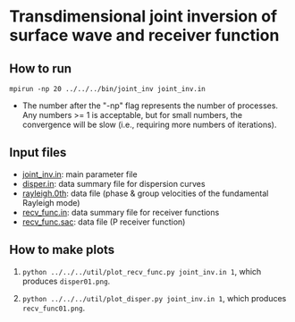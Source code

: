 # Transdimensional joint inversion of surface wave and receiver function

## How to run

`mpirun -np 20 ../../../bin/joint_inv joint_inv.in`
* The number after the "-np" flag represents the number of processes. Any numbers >= 1 is acceptable, but for small numbers, the convergence will be slow (i.e., requiring more numbers of iterations).

## Input files

* [joint_inv.in](https://github.com/akuhara/SEIS_FILO/blob/master/sample/joint_inv/case_1_recv_func_and_rayleighcase_1_recv_func_and_rayleigh/joint_inv.in): main parameter file
* [disper.in](https://github.com/akuhara/SEIS_FILO/blob/master/sample/joint_inv/case_1_recv_func_and_rayleigh/disper.in): data summary file for dispersion curves
* [rayleigh.0th](https://github.com/akuhara/SEIS_FILO/blob/master/sample/joint_inv/case_1_recv_func_and_rayleigh/rayleigh.0th): data file (phase & group velocities of the fundamental Rayleigh mode)
* [recv_func.in](https://github.com/akuhara/SEIS_FILO/blob/master/sample/joint_inv/case_1_recv_func_and_rayleigh/recv_func.in): data summary file for receiver functions
* [recv_func.sac](https://github.com/akuhara/SEIS_FILO/blob/master/sample/joint_inv/case_1_recv_func_and_rayleigh/recv_func.sac): data file (P receiver function)

## How to make plots

1. `python ../../../util/plot_recv_func.py joint_inv.in 1`, which produces `disper01.png`.

2. `python ../../../util/plot_disper.py joint_inv.in 1`, which produces `recv_func01.png`.
